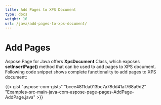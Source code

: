 ```yaml
---
title: Add Pages to XPS Document
type: docs
weight: 10
url: /java/add-pages-to-xps-document/
---
```


# **Add Pages**
Aspose.Page for Java offers **XpsDocument** Class, which exposes **setInsertPage()** method that can be used to add pages to XPS document. Following code snippet shows complete functionality to add pages to XPS document:

{{< gist "aspose-com-gists" "bcee4811da013bc7a78dd41af768a9d2" "Examples-src-main-java-com-aspose-page-pages-AddPage-AddPage.java" >}}
